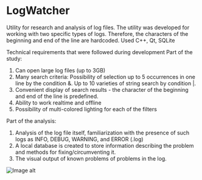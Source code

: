 # LogWatcher
Utility for research and analysis of log files.
The utility was developed for working with two specific types of logs. Therefore, the characters of the beginning and end of the line are hardcoded.
Used C++, Qt, SQLite

Technical requirements that were followed during development
Part of the study:
1. Can open large log files (up to 3GB)
2. Many search criteria:
Possibility of selection up to 5 occurrences in one line by the condition &.
Up to 10 varieties of string search by condition |.
3. Convenient display of search results - the character of the beginning and end of the line is predefined.
4. Ability to work realtime and offline
5. Possibility of multi-colored lighting for each of the filters

Part of the analysis:
1. Analysis of the log file itself, familiarization with the presence of such logs as INFO, DEBUG, WARNING, and ERROR (.log)
2. A local database is created to store information describing the problem and methods for fixing/circumventing it.
3. The visual output of known problems of problems in the log.

![Image alt](https://https://github.com/ZeroCode999/LogWatcher/blob/master/LogWatcher/LogWatcher.png)
